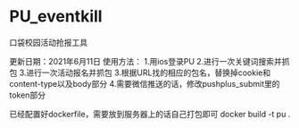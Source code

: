 # PU_eventkill
口袋校园活动抢报工具

更新日期：2021年6月11日
使用方法：
1.用ios登录PU
2.进行一次关键词搜索并抓包
3.进行一次活动报名并抓包
3.根据URL找的相应的包名，替换掉cookie和content-type以及body部分
4.需要微信推送的话，修改pushplus_submit里的token部分

已经配置好dockerfile，需要放到服务器上的话自己打包即可
docker build -t pu .
